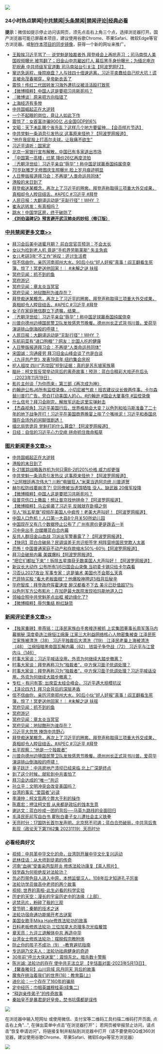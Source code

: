 ![](https://raw.githubusercontent.com/jsvpn/jsproxy/dev/64photo/fqnews-qr.jpg)

<div id="tt">
<h3>24小时热点禁闻|<a href="#%E4%B8%AD%E5%85%B1%E7%A6%81%E9%97%BB%E6%9B%B4%E5%A4%9A%E6%96%87%E7%AB%A0">中共禁闻</a>|<a href="#%E5%9B%BE%E7%89%87%E6%96%B0%E9%97%BB%E6%9B%B4%E5%A4%9A%E6%96%87%E7%AB%A0">头条禁闻</a>|<a href="#%E6%96%B0%E9%97%BB%E8%AF%84%E8%AE%BA%E6%9B%B4%E5%A4%9A%E6%96%87%E7%AB%A0">禁闻评论|<a href="#%E5%BF%85%E7%9C%8B%E7%BB%8F%E5%85%B8%E5%A5%BD%E6%96%87">经典必看</a></h3>
<div><b>提示：</b>微信如提示停止访问该网页，须先点击右上角三个点，选择浏览器打开。国产浏览器可能已屏蔽本项目，建议使用谷歌Chrome、苹果Safari、微软Edge等官方浏览器。或<a href="%E5%88%B6%E4%BD%9Cgit%E7%A6%81%E9%97%BB%E9%95%9C%E5%83%8F.md">制作本项目的同步镜像</a>，获得一个新的网址来推广。</div>
<ul>

<li><a href="/sohnews/20231120/1963243.md">王毅挨习近平骂了⋯ 说党魁是独裁者外 拜登峰会上再呛声习 ；司马南惊人美国视频曝光 被骂翻了；旧金山中共雇凶打人 幕后黑手身份曝光；为缅北电诈犯祝寿 中共师级军官道歉 司马南站台引关注【阿波罗网FZ】</a></li>
<li><a href="/comments/20231120/1963278.md">窜访急返程，後院崩盘？人与钱四十倍速逃离，习近平卖蠢给自己挖大坑！谎言被余茂春揭穿，皇帝新衣丢了</a></li>
<li><a href="/baitai/20231120/1963493.md">震惊！传红二代因转发习海外遭抗议被活活殴打致死</a></li>
<li><a href="/topimagenews/20231120/1963372.md">【微博精粹】中国人这是要把习共耗死吗？</a></li>
<li><a href="/ssgc/20231120/1963258.md">〖微博谈〗原来把方向指错了</a></li>
<li><a href="/finance/20231120/1963491.md">上海经济有多惨</a></li>
<li><a href="/topimagenews/20231120/1963490.md">中共国崛起正在大逆转</a></li>
<li><a href="/lishi/20231120/1963250.md">一个不起眼的岗位，竟让人如此下作</a></li>
<li><a href="/cnnews/20231120/1963282.md">震惊了：女首富诈骗900亿 占全国GDP的6%</a></li>
<li><a href="/comments/20231120/1963259.md">文昭：天下未乱哪个省先乱？这样几个地方要留神...【会员样片节选】</a></li>
<li><a href="/topimagenews/20231120/1963429.md">中共党魁一条消息引发热议 这事原来怪他？【阿波罗网报道】</a></li>
<li><a href="/cnnews/20231120/1963496.md">“他在我屁股上打高尔夫球，让我痛不欲生”</a></li>
<li><a href="/baitai/20231120/1963260.md">习近平请听：国家定</a></li>
<li><a href="/finance/20231120/1963440.md">北京一家银行宣布解散，中国已有多家退出市场</a></li>
<li><a href="/baitai/20231120/1963239.md">「中国第一高楼」烂尾 降价26亿再度流拍</a></li>
<li><a href="/cbnews/20231120/1963395.md">〖兲朝浮世绘〗习近平亲自“辱华”！称中国足球赢泰国纯属侥幸</a></li>
<li><a href="/yule/20231120/1963454.md">70岁赵雅芝无修图庆生照曝光 脸上岁月痕迹明显</a></li>
<li><a href="/cbnews/20231120/1963327.md">人日整版报道拜习会：不再提“人类命运共同体”</a></li>
<li><a href="/topimagenews/20231120/1963489.md">港股的末日到了</a></li>
<li><a href="/comments/20231120/1963470.md">拜登痴迷某概念，再次上了习近平的圈套。拜登声称取得三项重大外交成果，真相却令人瞠目结舌。#APEC #习近平 #拜登</a></li>
<li><a href="/cbnews/20231120/1963329.md">人民日报：大翻译运动是“无耻行径”！WHY ？</a></li>
<li><a href="/baitai/20231120/1963413.md">崔永远转发：有真相吗？</a></li>
<li><a href="/finance/20231120/1963297.md">跳水！中国学区房，终于破防了</a></li>
<li><b><a href="/comments/20200207/1272816.md" target="_blank">《刘伯温碑记》预言避开武汉肺炎的妙招（修订版）</a></b></li>
</ul>
</div>

<div class="catlist">
<h3><a href="/cbnews/" target="_blank">中共禁闻</a><span><a href="/cbnews/" target="_blank" rel="nofollow">更多文章>></a></span></h3>
<ul>
<li><a href="/cbnews/20231120/1963572.md" target="_blank">拜习会后美中进蜜月期？ 前白宫官员预测：不会太长</a></li>
<li><a href="/cbnews/20231120/1963571.md" target="_blank">女以为捡到老人机 竟是“手机界劳斯莱斯” 失主急疯</a></li>
<li><a href="/cbnews/20231120/1963555.md" target="_blank">女儿考研3年“不工作”爸叹：还讨生活费</a></li>
<li><a href="/comments/20231120/1963512.md" target="_blank">信不信由你，亲历河南郑州大水，90后小伙“好人好报”真事！阎王翻看生死簿，惊了！冥吏送他回家！｜ #未解之谜 扶摇</a></li>
<li><a href="/comments/20231120/1963511.md" target="_blank">冥府见闻：抓不到的鱼</a></li>
<li><a href="/comments/20231120/1963510.md" target="_blank">冥府游记</a></li>
<li><a href="/comments/20231120/1963509.md" target="_blank">冥府见闻：章太炎当冥官</a></li>
<li><a href="/comments/20231120/1963508.md" target="_blank">冥府见闻：地狱酷刑为谁存在？</a></li>
<li><a href="/comments/20231120/1963470.md" target="_blank">拜登痴迷某概念，再次上了习近平的圈套。拜登声称取得三项重大外交成果，真相却令人瞠目结舌。#APEC #习近平 #拜登</a></li>
<li><a href="/cbnews/20231120/1963403.md" target="_blank">女子在家庭微信群立下遗嘱，结果…</a></li>
<li><a href="/cbnews/20231120/1963395.md" target="_blank">〖兲朝浮世绘〗习近平亲自“辱华”！称中国足球赢泰国纯属侥幸</a></li>
<li><a href="/comments/20231120/1963382.md" target="_blank">川普向德州边境国民警卫队发放感恩节晚餐。德州州长正式背书川普。爱荷华演讲排山倒海般的呼啸！</a></li>
<li><a href="/cbnews/20231120/1963329.md" target="_blank">人民日报：大翻译运动是“无耻行径”！WHY ？</a></li>
<li><a href="/cbnews/20231120/1963328.md" target="_blank">东航前菜有“进口狗粮”？网友：比国人吃的健康</a></li>
<li><a href="/cbnews/20231120/1963327.md" target="_blank">人日整版报道拜习会：不再提“人类命运共同体”</a></li>
<li><a href="/cbnews/20231120/1963296.md" target="_blank">宋国诚：沟通疲劳 拜习旧金山峰会谈了也是白谈</a></li>
<li><a href="/cbnews/20231120/1963275.md" target="_blank">《九评共产党》发表19周年 纽约集会庆祝</a></li>
<li><a href="/cbnews/20231120/1963241.md" target="_blank">挖人祖坟 四川“苏坟园”挖到证据：真的是苏东坡家族墓</a></li>
<li><a href="/cbnews/20231119/1963178.md" target="_blank">脑补：柯文哲反常举动背后的离奇故事！预测：蓝白合精彩大戏还在后头（2023年11月19日）</a></li>
<li><a href="/cbnews/20231119/1962868.md" target="_blank">影片主创谈「为你而来」第三部《再次成为神》</a></li>
<li><a href="/comments/20231119/1963083.md" target="_blank">约翰逊公布J6所有监控录像，小切尼被气疯！班农建议议长做两件事。卡尔森替川普打广告，旁白打动美国人的心。#约翰逊 #国会大厦事件 #监控录像</a></li>
<li><a href="/cbnews/20231119/1963046.md" target="_blank">什么信号？拜习会刚完，解放军远赴这里实弹射击</a></li>
<li><a href="/comments/20231119/1963043.md" target="_blank">【杰森视角】习近平美国行后，世界格局会大变？以色列和哈马斯准备了二十年的地下战争开打！习近平在美国商界晚宴上摔了个嘴啃泥！习近平和泰国总理在会场外的闲聊很剧透！</a></li>
<li><a href="/cbnews/20231119/1963013.md" target="_blank">缅北局势诡异 党魁打的什么算盘? 【阿波罗网报道】</a></li>
<li><a href="/cbnews/20231119/1962992.md" target="_blank">日经：自信的习近平心力交瘁 拼命抓住救命稻草</a></li>

</ul>
</div>
<div class="catlist">
<h3><a href="/topimagenews/" target="_blank">图片新闻</a><span><a href="/topimagenews/" target="_blank" rel="nofollow">更多文章>></a></span></h3>
<ul>
<li><a href="/topimagenews/20231120/1963490.md" target="_blank">中共国崛起正在大逆转</a></li>
<li><a href="/topimagenews/20231120/1963489.md" target="_blank">港股的末日到了</a></li>
<li><a href="/topimagenews/20231120/1963467.md" target="_blank">B-21匿踪战略轰炸机为何只需B-2的20%价格 威力却更强</a></li>
<li><a href="/topimagenews/20231120/1963429.md" target="_blank">中共党魁一条消息引发热议 这事原来怪他？【阿波罗网报道】</a></li>
<li><a href="/topimagenews/20231120/1963402.md" target="_blank">“让阿根廷再次伟大”! 川粉“电锯狂人”米莱当选阿总统 川普道贺</a></li>
<li><a href="/topimagenews/20231120/1963401.md" target="_blank">赫尔松防线要崩溃了! 见同僚被当诱饵牺牲 没人、缺武器 20俄军投降</a></li>
<li><a href="/topimagenews/20231120/1963372.md" target="_blank">【微博精粹】中国人这是要把习共耗死吗？</a></li>
<li><a href="/topimagenews/20231119/1963132.md" target="_blank">往普京伤口上撒盐！想让普京找他拼命？【阿波罗网报道】</a></li>
<li><a href="/topimagenews/20231119/1963006.md" target="_blank">【微博精粹】马云偷袭了习近平 反贼就在卧榻之侧</a></li>
<li><a href="/topimagenews/20231119/1963005.md" target="_blank">华人“拆五星旗”视频在美国人中疯传！老美大声叫好！【阿波罗网报道】</a></li>
<li><a href="/topimagenews/20231119/1962974.md" target="_blank">中国人口危机！人口第一大县8个月关50所幼儿园</a></li>
<li><a href="/topimagenews/20231119/1962969.md" target="_blank">中国现在又有几个数据停止公布了 广州有房价更是跌去一半</a></li>
<li><a href="/topimagenews/20231118/1962889.md" target="_blank">习中央出手 台媒曝蓝白合内幕</a></li>
<li><a href="/topimagenews/20231118/1962843.md" target="_blank">反共人群旧金山血战 习派出军警暴露了？【阿波罗网报道】</a></li>
<li><a href="/topimagenews/20231118/1962842.md" target="_blank">【快讯】蓝白合破局？民调误差无共识拒签字 柯阵营呛国民党欺人太甚</a></li>
<li><a href="/topimagenews/20231118/1962834.md" target="_blank">恐怖！中国普通家庭不动产和存款缩水50%-60％【阿波罗网报道】</a></li>
<li><a href="/topimagenews/20231118/1962818.md" target="_blank">拜习会破局内幕 美媒爆料【阿波罗网报道】</a></li>
<li><a href="/topimagenews/20231118/1962812.md" target="_blank">“把它们都扯下来”！拆除五星旗获无数美国人大声叫好！【阿波罗网报道】</a></li>
<li><a href="/topimagenews/20231118/1962631.md" target="_blank">新议长大动作 公布所有1/6日国会山录像 当初麦卡锡只给卡尔森看</a></li>
<li><a href="/topimagenews/20231117/1962488.md" target="_blank">习否认2027攻台 军事专家：这是骗术 美国也不会那么天真</a></li>
<li><a href="/topimagenews/20231117/1962472.md" target="_blank">巴菲特买股 “看大老板面相”？他爆股神押这5档背后秘辛</a></li>
<li><a href="/topimagenews/20231117/1962471.md" target="_blank">华府智库：拜登政府挥霍速度 醉汉都看不下去 美元已贬值超17％</a></li>
<li><a href="/topimagenews/20231117/1962345.md" target="_blank">以色列军方公布影片：在加萨最大医院发现哈玛斯地道入口</a></li>
<li><a href="/topimagenews/20231117/1962321.md" target="_blank">领袖合照中共党魁差点出框 被边缘化了?</a></li>
<li><a href="/topimagenews/20231117/1962254.md" target="_blank">【微博精粹】辱包集结 粉红缺货</a></li>

</ul>
</div>
<div class="catlist">
<h3><a href="/comments/" target="_blank">新闻评论</a><span><a href="/comments/" target="_blank" rel="nofollow">更多文章>></a></span></h3>
<ul>
<li><a href="/comments/20231121/1963615.md" target="_blank">【独家重磅】李燕铭：江泽民家族白手套接连被抓 上实集团董事长周军落马内幕揭秘 深度牵连江绵恒江绵康 江家三大利益网络核心人物密集被查 江泽民死江家族被清洗（38） 习近平独裁后大清洗（119） 江泽民老巢上海被清洗（48） 江绵恒暗黑帝国瓦解内幕（62） 钱袋子争夺战（72） 习近平与江曾内斗（146）</a></li>
<li><a href="/comments/20231120/1963582.md" target="_blank">时事大家谈：习近平喊话没用，外资为何继续大踏步撤离？</a></li>
<li><a href="/comments/20231120/1963581.md" target="_blank">时事大家谈：拜登再称习为“独裁者”，中方保习面子低调处理？</a></li>
<li><a href="/comments/20231120/1963580.md" target="_blank">时事大家谈：拜登再称习为“独裁者”，中方保习面子低调处理？习近平喊话没用，外资为何继续大踏步撤离？</a></li>
<li><a href="/comments/20231120/1963559.md" target="_blank">专栏 &#8211; 有问有答: 出席亚太经合峰会，习近平遇大规模抗议</a></li>
<li><a href="/comments/20231120/1963536.md" target="_blank">【泽论四方】拜习会背后的深层矛盾</a></li>
<li><a href="/comments/20231120/1963512.md" target="_blank">信不信由你，亲历河南郑州大水，90后小伙“好人好报”真事！阎王翻看生死簿，惊了！冥吏送他回家！｜ #未解之谜 扶摇</a></li>
<li><a href="/comments/20231120/1963511.md" target="_blank">冥府见闻：抓不到的鱼</a></li>
<li><a href="/comments/20231120/1963510.md" target="_blank">冥府游记</a></li>
<li><a href="/comments/20231120/1963509.md" target="_blank">冥府见闻：章太炎当冥官</a></li>
<li><a href="/comments/20231120/1963508.md" target="_blank">冥府见闻：地狱酷刑为谁存在？</a></li>
<li><a href="/comments/20231120/1963494.md" target="_blank">习近平大忽悠 掩饰中共野心</a></li>
<li><a href="/comments/20231120/1963470.md" target="_blank">拜登痴迷某概念，再次上了习近平的圈套。拜登声称取得三项重大外交成果，真相却令人瞠目结舌。#APEC #习近平 #拜登</a></li>
<li><a href="/comments/20231120/1963390.md" target="_blank">长平观察：&#8221;他是一个独裁者&#8221;</a></li>
<li><a href="/comments/20231120/1963382.md" target="_blank">川普向德州边境国民警卫队发放感恩节晚餐。德州州长正式背书川普。爱荷华演讲排山倒海般的呼啸！</a></li>
<li><a href="/comments/20231120/1963374.md" target="_blank">量子跃迁：中共房地产溃坝已经来临 北上广深是终点</a></li>
<li><a href="/comments/20231120/1963354.md" target="_blank">到了这个时候，就轮到中共害怕了</a></li>
<li><a href="/comments/20231120/1963353.md" target="_blank">拜习会达成的“唯一”共识</a></li>
<li><a href="/comments/20231120/1963343.md" target="_blank">孙立平：文明冲突会改变美国吗？</a></li>
<li><a href="/comments/20231120/1963342.md" target="_blank">台湾的事实 “爱国者”必读</a></li>
<li><a href="/comments/20231120/1963341.md" target="_blank">李濠仲：柯文哲两个弊大于利的操作</a></li>
<li><a href="/comments/20231120/1963340.md" target="_blank">陈嘉宏：押注柯文哲 从来都是政坛的蚀本生意</a></li>
<li><a href="/comments/20231120/1963309.md" target="_blank">谢达文：蓝白吵成一团的背后──马英九路线的全面回归</a></li>
<li><a href="/comments/20231120/1963308.md" target="_blank">毛泽民死前写自白书 瞿秋白妻子女儿遭社会主义铁拳</a></li>
<li><a href="/comments/20231120/1963294.md" target="_blank">天亮时分：17国防长首尔发声明，北京怒不可遏；蓝白合恐破局，中共背后鬼影现（政论天下第1162集 20231119）天亮时分</a></li>

</ul>
</div>

<div class="catlist">
<h3>必看经典好文</h3>
<ul>
<li><a href="/comments/20220119/1681422.md" target="_blank">视频：中共革中华文化的命，台湾则开展中华文化复兴运动</a></li>
<li><a href="/topimagenews/20130216/104433.md" target="_blank">武林佳话：从大师到徒弟的传奇</a></li>
<li><a href="/comments/20210720/1514622.md" target="_blank">河南“血祸”受害染丙型肝炎 修炼法轮功康复【真人照片】</a></li>
<li><a href="/comments/20210123/1473430.md" target="_blank">钱学森为何拒绝反对法轮功？</a></li>
<li><a href="/comments/20220722/1761714.md" target="_blank">忽必烈带色目人进入中原，本想监督汉人，108年后才知道孔子厉害</a></li>
<li><a href="/comments/20200629/1352533.md" target="_blank">法轮功学员做高中老师的两个故事</a></li>
<li><a href="/aomi/supernatural/20150313/374665.md" target="_blank">视频: 世界的真相-此生必看的科学实验</a></li>
<li><a href="/tculture/20121025/73065.md" target="_blank">历史的天空：漫长的宇宙历史中的法缘（上部）</a></li>
<li><a href="/yule/20210123/1473216.md" target="_blank">这禁忌片，粉碎了我的三观</a></li>
<li><a href="/comments/20230528/1889935.md" target="_blank">曾节明：秦朝的技术之迷</a></li>
<li><a href="/tculture/20121025/73079.md" target="_blank">法轮功宿命通功能揭开考古谜案</a></li>
<li><a href="/comments/20200114/1258532.md" target="_blank">美国女歌手Mika Hale修炼法轮功的故事</a></li>
<li><a href="/comments/20200531/1337359.md" target="_blank">日料老板修炼法轮功 三位加拿大总理多次光临餐馆</a></li>
<li><a href="/comments/20131119/1029445.md" target="_blank">章天亮：九评三退解体中共 再造中华</a></li>
<li><a href="/cbnews/20200610/1342772.md" target="_blank">台湾女士修炼法轮功：摆脱假宗教附体</a></li>
<li><a href="/comments/20230924/1938058.md" target="_blank">防止你的孩子不成功（9） &#8211;教育避坑指南</a></li>
<li><a href="/comments/20221226/1827998.md" target="_blank">专访胡乃文夫人：法轮功祛病健身的奇迹</a></li>
<li><a href="/topimagenews/20171017/843193.md" target="_blank">30年前“呼兰大侠迷案”：震惊东北，暗杀数十警察</a></li>
<li><a href="/comments/20230513/1884082.md" target="_blank">陈光诚: 法轮功的存在 使中共无法立足 【辛恬面对面-2023年5月13日】</a></li>
<li><a href="/bannedvideo/20210301/1495768.md" target="_blank">【馨香雅句】山川异域 风月同天 背后的故事</a></li>
<li><a href="/topimagenews/20180701/965109.md" target="_blank">魔鬼在统治着我们的世界(18)：教育篇(上)</a></li>
<li><a href="/comments/20200907/1392278.md" target="_blank">进化论：一个存在了160年的骗局</a></li>
<li><a href="/tculture/20161102/608445.md" target="_blank">定中经历：巾帼英雄穆桂英(续集二)</a></li>
<li><a href="/tculture/20121214/86862.md" target="_blank">“释迦亲传弟子”的传奇故事</a></li>
<li><a href="/lifebaike/20210407/1521258.md" target="_blank">秦始皇不是暴君是好皇帝，焚书坑儒都是误传</a></li>

</ul>
</div>

![](https://raw.githubusercontent.com/jsvpn/jsproxy/dev/64photo/fqnews-qr.jpg)

在浏览器中输入短网址 或使用微信、支付宝等二维码工具扫描二维码打开页面, 点击右上角"...", 在弹出菜单中点击“在浏览器打开”； 若网页被举报禁止访问，请点击“恢复申请访问”，将链接复制并粘贴到浏览器中打开（请不要使用QQ或360浏览器，建议使用谷歌Chrome、苹果Safari、微软Edge等官方浏览器）

![](https://raw.githubusercontent.com/jsvpn/jsproxy/dev/64photo/wx.jpg)